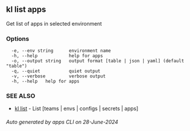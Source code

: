 ## kl list apps

Get list of apps in selected environment



### Options

```
  -e, --env string      environment name
  -h, --help            help for apps
  -o, --output string   output format [table | json | yaml] (default "table")
  -q, --quiet           quiet output
  -v, --verbose         verbose output
  -h, --help   help for apps
```

### SEE ALSO

* [kl list](kl_list.md)  - List [teams | envs | configs | secrets | apps]

###### Auto generated by apps CLI on 28-June-2024
